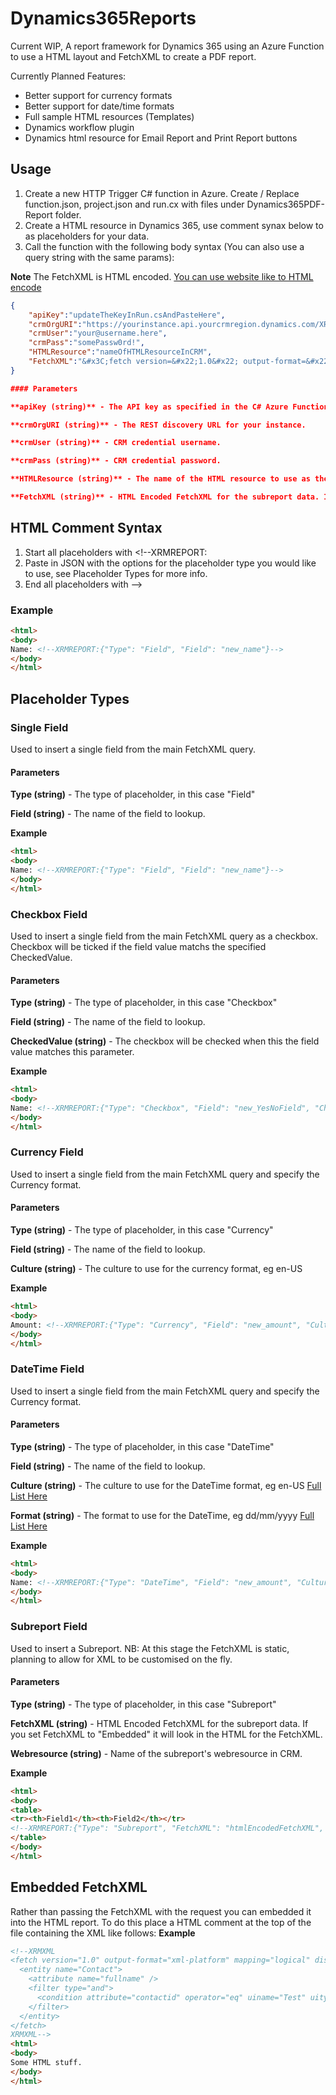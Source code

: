 # Dynamics365Reports
Current WIP, A report framework for Dynamics 365 using an Azure Function to use a HTML layout and FetchXML to create a PDF report.

Currently Planned Features:
* Better support for currency formats
* Better support for date/time formats
* Full sample HTML resources (Templates)
* Dynamics workflow plugin
* Dynamics html resource for Email Report and Print Report buttons

## Usage
1. Create a new HTTP Trigger C# function in Azure. Create / Replace function.json, project.json and run.cx with files under Dynamics365PDF-Report folder.
2. Create a HTML resource in Dynamics 365, use comment synax below to as placeholders for your data.
3. Call the function with the following body syntax (You can also use a query string with the same params):

**Note** The FetchXML is HTML encoded. [You can use website like to HTML encode](https://www.url-encode-decode.com/)

```JSON
{
    "apiKey":"updateTheKeyInRun.csAndPasteHere",
    "crmOrgURI":"https://yourinstance.api.yourcrmregion.dynamics.com/XRMServices/2011/Organization.svc",
    "crmUser":"your@username.here",
    "crmPass":"somePassw0rd!",
    "HTMLResource":"nameOfHTMLResourceInCRM",
    "FetchXML":"&#x3C;fetch version=&#x22;1.0&#x22; output-format=&#x22;xml-platform&#x22; mapping=&#x22;logical&#x22; distinct=&#x22;false&#x22;&#x3E; &#x3C;entity name=&#x22;contact&#x22;&#x3E;    &#x3C;attribute name=&#x22;fullname&#x22; /&#x3E;    &#x3C;attribute name=&#x22;contactid&#x22; /&#x3E;    &#x3C;order attribute=&#x22;fullname&#x22; descending=&#x22;false&#x22; /&#x3E;    &#x3C;filter type=&#x22;and&#x22;&#x3E;      &#x3C;condition attribute=&#x22;contactid&#x22; operator=&#x22;eq&#x22; uiname=&#x22;365&#xA0;Test&#xA0;2&#x22; uitype=&#x22;contact&#x22; value=&#x22;{7FB57B71-8405-E811-8154-E0071B670E51}&#x22; /&#x3E;    &#x3C;/filter&#x3E;  &#x3C;/entity&#x3E;&#x3C;/fetch&#x3E;"
}

#### Parameters

**apiKey (string)** - The API key as specified in the C# Azure Function.

**crmOrgURI (string)** - The REST discovery URL for your instance.

**crmUser (string)** - CRM credential username.

**crmPass (string)** - CRM credential password.

**HTMLResource (string)** - The name of the HTML resource to use as the template from CRM.

**FetchXML (string)** - HTML Encoded FetchXML for the subreport data. If you set FetchXML to "Embedded" it will look in the HTML for the FetchXML. See Embedded FetchXML for more info.

```
## HTML Comment Syntax
1. Start all placeholders with <!--XRMREPORT:
3. Paste in JSON with the options for the placeholder type you would like to use, see Placeholder Types for more info.
2. End all placeholders with -->

### Example
```HTML
<html>
<body>
Name: <!--XRMREPORT:{"Type": "Field", "Field": "new_name"}-->
</body>
</html>
```

## Placeholder Types
### Single Field
Used to insert a single field from the main FetchXML query.
#### Parameters

**Type (string)** - The type of placeholder, in this case "Field"

**Field (string)** - The name of the field to lookup.

**Example**
```HTML
<html>
<body>
Name: <!--XRMREPORT:{"Type": "Field", "Field": "new_name"}-->
</body>
</html>
```
### Checkbox Field
Used to insert a single field from the main FetchXML query as a checkbox. Checkbox will be ticked if the field value matchs the specified CheckedValue.
#### Parameters

**Type (string)** - The type of placeholder, in this case "Checkbox"

**Field (string)** - The name of the field to lookup.

**CheckedValue (string)** - The checkbox will be checked when this the field value matches this parameter.

**Example**
```HTML
<html>
<body>
Name: <!--XRMREPORT:{"Type": "Checkbox", "Field": "new_YesNoField", "CheckedValue" : "Yes"}-->
</body>
</html>
```

### Currency Field
Used to insert a single field from the main FetchXML query and specify the Currency format.
#### Parameters

**Type (string)** - The type of placeholder, in this case "Currency"

**Field (string)** - The name of the field to lookup.

**Culture (string)** - The culture to use for the currency format, eg en-US

**Example**
```HTML
<html>
<body>
Amount: <!--XRMREPORT:{"Type": "Currency", "Field": "new_amount", "Culture" : "en-AU"}-->
</body>
</html>
```
### DateTime Field
Used to insert a single field from the main FetchXML query and specify the Currency format.
#### Parameters

**Type (string)** - The type of placeholder, in this case "DateTime"

**Field (string)** - The name of the field to lookup.

**Culture (string)** - The culture to use for the DateTime format, eg en-US [Full List Here](https://msdn.microsoft.com/en-us/library/cc233982.aspx)

**Format (string)** - The format to use for the DateTime, eg dd/mm/yyyy [Full List Here](https://docs.microsoft.com/en-us/dotnet/standard/base-types/custom-date-and-time-format-strings)

**Example**
```HTML
<html>
<body>
Name: <!--XRMREPORT:{"Type": "DateTime", "Field": "new_amount", "Culture" : "en-AU", "Format" : "dd/mm/yyyy", "OffsetHours" : "0"}-->
</body>
</html>
```

### Subreport Field
Used to insert a Subreport. NB: At this stage the FetchXML is static, planning to allow for XML to be customised on the fly.
#### Parameters

**Type (string)** - The type of placeholder, in this case "Subreport"

**FetchXML (string)** - HTML Encoded FetchXML for the subreport data. If you set FetchXML to "Embedded" it will look in the HTML for the FetchXML.

**Webresource (string)** - Name of the subreport's webresource in CRM.

**Example**
```HTML
<html>
<body>
<table>
<tr><th>Field1</th><th>Field2</th></tr>
<!--XRMREPORT:{"Type": "Subreport", "FetchXML": "htmlEncodedFetchXML", "Webresource" : "new_webresource"}-->
</table>
</body>
</html>
``` 
## Embedded FetchXML
Rather than passing the FetchXML with the request you can embedded it into the HTML report. To do this place a HTML comment at the top of the file containing the XML like follows:
**Example**
```HTML
<!--XRMXML
<fetch version="1.0" output-format="xml-platform" mapping="logical" distinct="false">
  <entity name="Contact">
    <attribute name="fullname" />
    <filter type="and">
      <condition attribute="contactid" operator="eq" uiname="Test" uitype="contact" value="{03233A15-33FF-E711-8143-70106FA11B81}" />
    </filter>
  </entity>
</fetch>
XRMXML-->
<html>
<body>
Some HTML stuff.
</body>
</html>
``` 